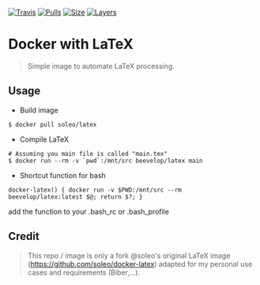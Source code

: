 [![Travis](https://shields.beevelop.com/travis/beevelop/docker-latex.svg?style=flat-square)](https://travis-ci.org/beevelop/docker-latex)
[![Pulls](https://shields.beevelop.com/docker/pulls/beevelop/latex.svg?style=flat-square)](https://links.beevelop.com/d-latex)
[![Size](https://shields.beevelop.com/docker/image/size/beevelop/latex/latest.svg?style=flat-square)](https://links.beevelop.com/d-latex)
[![Layers](https://shields.beevelop.com/docker/image/layers/beevelop/latex/latest.svg?style=flat-square)](https://links.beevelop.com/d-latex)

# Docker with LaTeX

> Simple image to automate LaTeX processing.

## Usage

- Build image

```shell
$ docker pull soleo/latex
``` 

- Compile LaTeX

```shell
# Assuming you main file is called "main.tex"
$ docker run --rm -v `pwd`:/mnt/src beevelop/latex main 
```

- Shortcut function for bash

```shell
docker-latex() { docker run -v $PWD:/mnt/src --rm  beevelop/latex:latest $@; return $?; }
```

add the function to your .bash_rc or .bash_profile

## Credit
> This repo / image is only a fork @soleo's original LaTeX image (https://github.com/soleo/docker-latex) adapted for my personal use cases and requirements (Biber,...).
